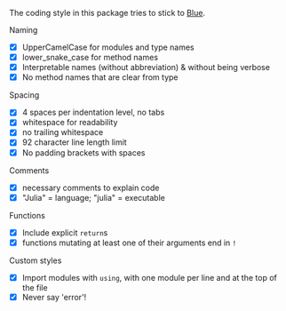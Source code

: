 The coding style in this package tries to stick to [Blue](https://github.com/invenia/BlueStyle).

Naming

* [x] UpperCamelCase for modules and type names
* [x] lower_snake_case for method names
* [x] Interpretable names (without abbreviation) & without being verbose
* [x] No method names that are clear from type

Spacing

* [x] 4 spaces per indentation level, no tabs
* [x] whitespace for readability
* [x] no trailing whitespace
* [x] 92 character line length limit
* [x] No padding brackets with spaces

Comments

* [x] necessary comments to explain code
* [x] "Julia" = language; "julia" = executable

Functions

* [x] Include explicit `return`s
* [x] functions mutating at least one of their arguments end in `!`

Custom styles

* [x] Import modules with `using`, with one module per line and at the top of the file
* [x] Never say 'error'!